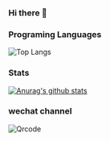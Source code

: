 ### Hi there 👋

<!--
**whp98/whp98** is a ✨ _special_ ✨ repository because its `README.md` (this file) appears on your GitHub profile.

Here are some ideas to get you started:

- 🔭 I’m currently working on ...
- 🌱 I’m currently learning ...
- 👯 I’m looking to collaborate on ...
- 🤔 I’m looking for help with ...
- 💬 Ask me about ...
- 📫 How to reach me: ...
- 😄 Pronouns: ...
- ⚡ Fun fact: ...
-->
### Programing Languages
![Top Langs](https://github-readme-stats.vercel.app/api/top-langs/?username=whp98&theme=radical&exclude_repo=whp98.github.io%2Cblog_vuepress&hide=html&layout=compact&count_private=true)
###  Stats
[![Anurag's github stats](https://github-readme-stats.vercel.app/api?username=whp98&count_private=true&show_icons=true&theme=onedark&count_private=true)](https://github.com/anuraghazra/github-readme-stats)
###  wechat channel
![Qrcode](https://user-images.githubusercontent.com/32877126/166197333-7e19bb83-9d60-4bee-a899-fa72b1daedeb.jpg)
